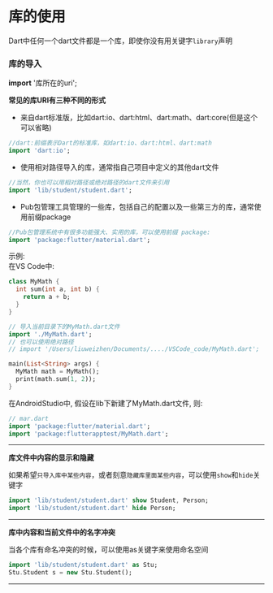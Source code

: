 # 库的使用

Dart中任何一个dart文件都是一个库，即使你没有用关键字`library`声明

###  库的导入

**import** '库所在的uri';

**常见的库URI有三种不同的形式**

- 来自dart标准版，比如dart:io、dart:html、dart:math、dart:core(但是这个可以省略)

```dart
//dart:前缀表示Dart的标准库，如dart:io、dart:html、dart:math
import 'dart:io';
```

- 使用相对路径导入的库，通常指自己项目中定义的其他dart文件

```dart
//当然，你也可以用相对路径或绝对路径的dart文件来引用
import 'lib/student/student.dart';
```

- Pub包管理工具管理的一些库，包括自己的配置以及一些第三方的库，通常使用前缀package

```dart
//Pub包管理系统中有很多功能强大、实用的库，可以使用前缀 package:
import 'package:flutter/material.dart';
```

示例:  
在VS Code中:  

```dart
class MyMath {
  int sum(int a, int b) {
    return a + b;
  }
}
```

```dart
// 导入当前目录下的MyMath.dart文件
import './MyMath.dart';
// 也可以使用绝对路径
// import '/Users/liuweizhen/Documents/..../VSCode_code/MyMath.dart';

main(List<String> args) {
  MyMath math = MyMath();
  print(math.sum(1, 2));
}
```

在AndroidStudio中, 假设在lib下新建了MyMath.dart文件, 则:  

```dart
// mar.dart
import 'package:flutter/material.dart';
import 'package:flutterapptest/MyMath.dart';
```

-------------------------------------

**库文件中内容的显示和隐藏**

如果希望`只导入库中某些内容`，或者刻意`隐藏库里面某些内容`，可以使用`show`和`hide`关键字

```dart
import 'lib/student/student.dart' show Student, Person;
import 'lib/student/student.dart' hide Person;
```

-------------------------------------

**库中内容和当前文件中的名字冲突**

当各个库有命名冲突的时候，可以使用as关键字来使用命名空间

```dart
import 'lib/student/student.dart' as Stu;
Stu.Student s = new Stu.Student();
```

-------------------------------------


